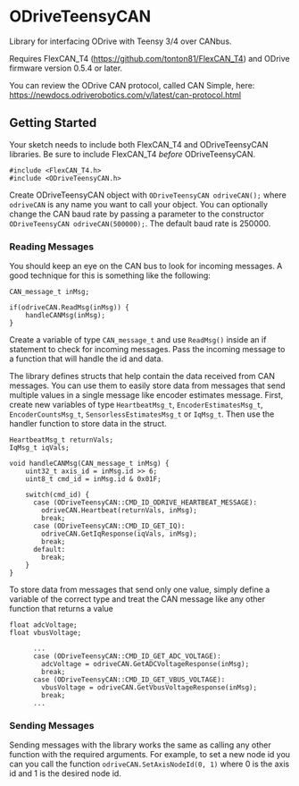 # ODriveTeensyCAN

Library for interfacing ODrive with Teensy 3/4 over CANbus. 

Requires FlexCAN_T4 (https://github.com/tonton81/FlexCAN_T4) and ODrive firmware version 0.5.4 or later.

You can review the ODrive CAN protocol, called CAN Simple, here: https://newdocs.odriverobotics.com/v/latest/can-protocol.html


## Getting Started

Your sketch needs to include both FlexCAN_T4 and ODriveTeensyCAN libraries. Be sure to include FlexCAN_T4 *before* ODriveTeensyCAN.
```
#include <FlexCAN_T4.h>
#include <ODriveTeensyCAN.h>
```
Create ODriveTeensyCAN object with `ODriveTeensyCAN odriveCAN();` where `odriveCAN` is any name you want to call your object. You can optionally change the CAN baud rate by passing a parameter to the constructor `ODriveTeensyCAN odriveCAN(500000);`. The default baud rate is 250000.

### Reading Messages

You should keep an eye on the CAN bus to look for incoming messages. A good technique for this is something like the following:
```
CAN_message_t inMsg;

if(odriveCAN.ReadMsg(inMsg)) {
	handleCANMsg(inMsg);
}
```
Create a variable of type `CAN_message_t` and use `ReadMsg()` inside an if statement to check for incoming messages. Pass the incoming message to a function that will handle the id and data.

The library defines structs that help contain the data received from CAN messages. You can use them to easily store data from messages that send multiple values in a single message like encoder estimates message. First, create new variables of type `HeartbeatMsg_t`, `EncoderEstimatesMsg_t`, `EncoderCountsMsg_t`, `SensorlessEstimatesMsg_t` or `IqMsg_t`. Then use the handler function to store data in the struct.
```
HeartbeatMsg_t returnVals;
IqMsg_t iqVals;

void handleCANMsg(CAN_message_t inMsg) {
	uint32_t axis_id = inMsg.id >> 6;
    uint8_t cmd_id = inMsg.id & 0x01F;
    
    switch(cmd_id) {
      case (ODriveTeensyCAN::CMD_ID_ODRIVE_HEARTBEAT_MESSAGE):
        odriveCAN.Heartbeat(returnVals, inMsg);
        break;
      case (ODriveTeensyCAN::CMD_ID_GET_IQ):
        odriveCAN.GetIqResponse(iqVals, inMsg);
        break;
      default:
        break;
    }
}
```
To store data from messages that send only one value, simply define a variable of the correct type and treat the CAN message like any other function that returns a value
```
float adcVoltage;
float vbusVoltage;

	  ...
      case (ODriveTeensyCAN::CMD_ID_GET_ADC_VOLTAGE):
        adcVoltage = odriveCAN.GetADCVoltageResponse(inMsg);
        break;
      case (ODriveTeensyCAN::CMD_ID_GET_VBUS_VOLTAGE):
        vbusVoltage = odriveCAN.GetVbusVoltageResponse(inMsg);
        break;
	  ...
```
		
### Sending Messages

Sending messages with the library works the same as calling any other function with the required arguments. For example, to set a new node id you can you call the function `odriveCAN.SetAxisNodeId(0, 1)` where 0 is the axis id and 1 is the desired node id.